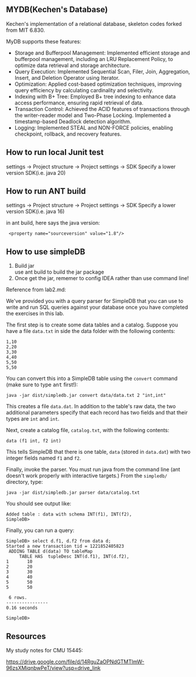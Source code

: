 ## MYDB(Kechen's Database)
Kechen's implementation of a relational database, skeleton codes forked from MIT 6.830.

MyDB supports these features:
- Storage and Bufferpool Management: Implemented efficient storage and bufferpool management, including an LRU Replacement Policy, to optimize data retrieval and storage architecture.
- Query Execution: Implemented Sequential Scan, Filer, Join, Aggregation, Insert, and Deletion Operator using Iterator.
- Optimization: Applied cost-based optimization techniques, improving query efficiency by calculating cardinality and selectivity.
- Indexing with B+ Tree: Employed B+ tree indexing to enhance data access performance, ensuring rapid retrieval of data.
- Transaction Control: Achieved the ACID features of transactions through the writer-reader model and Two-Phase Locking. Implemented a timestamp-based Deadlock detection algorithm.
- Logging: Implemented STEAL and NON-FORCE policies, enabling checkpoint, rollback, and recovery features.

## How to run local Junit test

settings -> Project structure -> Project settings -> SDK
Specify a lower version SDK(i.e. java 20)

## How to run ANT build
settings -> Project structure -> Project settings -> SDK
Specify a lower version SDK(i.e. java 16)

in ant build, here says the java version:

```
 <property name="sourceversion" value="1.8"/>
```


## How to use simpleDB

1. Build jar  
   use ant build to build the jar package
2. Once get the jar, rememer to config IDEA rather than use command line!


Reference from lab2.md: 

We've provided you with a query parser for SimpleDB that you can use to write and run SQL queries against your database
once you have completed the exercises in this lab.

The first step is to create some data tables and a catalog. Suppose you have a file `data.txt` in side the data folder with the following
contents:

```
1,10
2,20
3,30
4,40
5,50
5,50
```

You can convert this into a SimpleDB table using the
`convert` command (make sure to type <tt>ant</tt> first!):

```
java -jar dist/simpledb.jar convert data/data.txt 2 "int,int"
```

This creates a file `data.dat`. In addition to the table's raw data, the two additional parameters specify that each
record has two fields and that their types are `int` and
`int`.

Next, create a catalog file, `catalog.txt`, with the following contents:

```
data (f1 int, f2 int)
```

This tells SimpleDB that there is one table, `data` (stored in
`data.dat`) with two integer fields named `f1`
and `f2`.

Finally, invoke the parser. You must run java from the command line (ant doesn't work properly with interactive
targets.)
From the `simpledb/` directory, type:

```
java -jar dist/simpledb.jar parser data/catalog.txt
```

You should see output like:

```
Added table : data with schema INT(f1), INT(f2), 
SimpleDB> 
```

Finally, you can run a query:

```
SimpleDB> select d.f1, d.f2 from data d;
Started a new transaction tid = 1221852405823
 ADDING TABLE d(data) TO tableMap
     TABLE HAS  tupleDesc INT(d.f1), INT(d.f2), 
1       10
2       20
3       30
4       40
5       50
5       50

 6 rows.
----------------
0.16 seconds

SimpleDB> 
```

## Resources
My study notes for CMU 15445:

https://drive.google.com/file/d/14RguZaOPNdGTMTlmW-96zsXMiqnbwPeT/view?usp=drive_link


